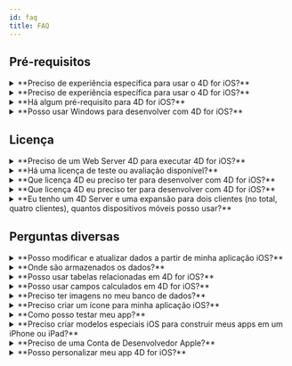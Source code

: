 ```yaml
---
id: faq
title: FAQ
---
```



## Pré-requisitos
<details>
<summary>
    **Preciso de experiência específica para usar o 4D for iOS?**
</summary>

4D for Android is currently under development. A preview version is available starting with 4D v19.

</details> <details>
<summary>
    **Preciso de experiência específica para usar o 4D for iOS?**
</summary>

Com 4D for iOS, pode criar facilmente projetos móveis diretamente desde 4D, sem necessidade de experiência prévia na criação de aplicações iOS nativas!

O editor de projetos móveis foi criado para que seja possível usar 4D for iOS sem nenhum conhecimento específico no desenvolvimento de aplicações móveis.

</details>

<details>
<summary>
**Há algum pré-requisito para 4D for iOS?**
</summary>

### Tabela de comparação de tabelas

| Xcode  | Swift | iOS  | 4D          | macOS   |
| ------ | ----- | ---- | ----------- | ------- |
| 12.4   | 5.3.2 | 14.4 | 18R6 beta   | 10.15.4 |
| 12.2   | 5.3   | 14.2 | 18R5 & 18.3 | 10.15.4 |
| 12.0   | 5.3   | 14.0 | 18R4        | 10.15.4 |
| 11.5   | 5.2.4 | 13.5 | 18R3        | 10.15.2 |
| 11.4   | 5.2   | 13.4 | 18.2        | 10.15.2 |
| 11.3.1 | 5.1.3 | 13.3 | 18.1        | 10.14.4 |
| 11.3.1 | 5.1.3 | 13.3 | 18R2        | 10.14.4 |
| 11.2   | 5.1   | 13.2 | 18          | 10.14.4 |
 Caso precise de uma versão antiga de Xcode pode baixá-la aqui: https://developer.apple.com/download/more/

=> Só os desenvolvedores registrados podem descarregar versões prévias através do website de desenvolvedores de Apple.

Veja a lista de pré-requisitos  [aqui](prerequisites.html).

</details>


<details>
<summary>
**Posso usar Windows para desenvolver com 4D for iOS?**
</summary>

Não. Deve desenvolver em macOS, pois é preciso Xcode para compilar a aplicação final e executar o Simulador.

</details>


## Licença

<details>
<summary>
**Preciso de um Web Server 4D para executar 4D for iOS?**
</summary>

Não - 4D for iOS está incluído em 4D Server v17 R2 e superior.

</details>



<details>
<summary>
**Há uma licença de teste ou avaliação disponível?**
</summary>

Se já tiver uma licença 4D Developer Pro ou 4D Server para 4D v17 R2 ou posterior, já está incluido o 4D for iOS.

Se ainda não for um 4D Partner, ou não participa no programa 4D Manutenção, você tem que esperar por 4D V18.

</details>


<details>
<summary>
**Que licença 4D eu preciso ter para desenvolver com 4D for iOS?**
</summary>

É preciso uma licença 4D Developer Pro v17 R2 ou mais recente (macOS) para desenvolver aplicações 4D for iOS.

</details>


<details>
<summary>
**Que licença 4D eu preciso ter para desenvolver com 4D for iOS?**
</summary>

É preciso ter uma licença 4D Server (macOS ou Windows) v17 R2 ou mais nova, para implementar aplicações iOS.

Não é preciso licenças adicionais. Suas aplicações 4D for iOS compartilham as mesmas licenças que as de 4D Remote (cliente).

Clientes podem se conectar em Macs, PCs Windows ou iPhones, desde o número total de usuários simultâneos esteja coberto pela licença 4D Server.

</details>


<details>
<summary>
**Eu tenho um 4D Server e uma expansão para dois clientes (no total, quatro clientes), quantos dispositivos móveis posso usar?**
</summary>

Pode usar até quatro dispositivos móveis.

</details>


## Perguntas diversas

<details>
<summary>
**Posso modificar e atualizar dados a partir de minha aplicação iOS?**
</summary>

Sim, claro.

</details>

<details>
<summary>
**Onde são armazenados os dados?**
</summary>

Seus dados são armazenados localmente no aparelho iOS. Isso permite que acesse seus dados em modo offline.

</details>


<details>
<summary>
**Posso usar tabelas relacionadas em 4D for iOS?**
</summary>

Sabemos que você precisa usar muitas tabelas relacionadas para suas aplicações e estamos trabalhando no acesso à tabelas relacionadas nos lançamentos futuros de 4D for iOS.

</details>


<details>
<summary>
**Posso usar campos calculados em 4D for iOS?**
</summary>

Você pode criar campos pré-calculados em 4D e publicá-los a partir da [Seção Estrutura](structure.html) do editor de projeto de 4D for iOS.

</details>


<details>
<summary>
**Preciso ter imagens no meu banco de dados?**
</summary>

Não é obrigatório ter imagens, mas é recomendado que sejam usadas para oferecer uma melhor experiência de usuário.

4D for iOS oferece uma variedade de modelos de[formulários listados](list-form-templates.html) e [formulários detalhados](detail-form-templates.html). Com ou sem imagens, com gráficos...

</details>

<details>
<summary>
**Preciso criar um ícone para minha aplicação iOS?**
</summary>

É recomendável ter um ícone para seu app 4D for iOS. Se não tiver um, o ícone padrão (logo 4D) será usado.

Se já tiver ícones para sua aplicação 4D Desktop, pode arrastar e soltar diretamente na área ícone na seção  [Geral](general.html) do editor de projeto.

</details>


<details>
<summary>
**Como posso testar meu app?**
</summary>

4D for iOS permite que teste seus apps em [Simulador](simulator.html). Para testar seu app no aparelho iOS precisa ter uma **conta paga de desenvolvedor de  Apple** (install-device.html) (iPhone e iPad).

**Nota:** para instalar seu app com uma **conta desenvolvedor gratuita**, é preciso abrir seu projeto gerado iOS e instalar seu app usando Xcode.

</details>


<details>
<summary>
**Preciso criar modelos especiais iOS para construir meus apps em um iPhone ou iPad?**
</summary>

Todos os modelos disponíveis em 4D for iOS estão otimizados para o iPhone. Também funcionam bem em iPads.

</details>



<details>
<summary>
     **Preciso de uma Conta de Desenvolvedor Apple?**
</summary>

Para testar seu app, é preciso criar pelo menos uma [conta gratuita de Desenvolvedor Apple](free-developer-account.html).

Para implementar um app 4D for iOS, é preciso se inscrever em  [Programa Apple Developer Enterprise](register-apple-developer-enterprise-program.html) (para implementação in-house) ou [Programa Apple Developer](register-apple-developer-program-organization.html) (para implementação App Store).

</details>

<details>
<summary>
**Posso personalizar meu app 4D for iOS?**
</summary>

4D for iOS gera um projeto real Xcode que pode  [abrir e modificar](open-xcode.html) de acordo com suas necessidades.

</details>





